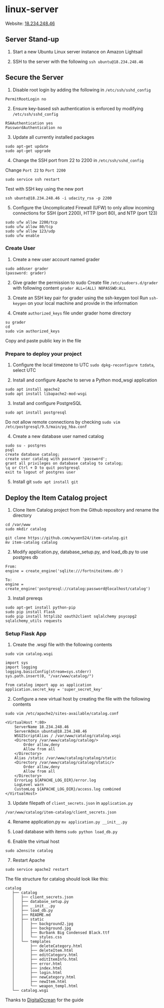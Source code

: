 # linux-server

Website: [18.234.248.46](http://18.234.248.46/)

## Server Stand-up

1. Start a new Ubuntu Linux server instance on Amazon Lightsail

2. SSH to the server with the following
```ssh ubuntu@18.234.248.46```

## Secure the Server

1. Disable root login by adding the following in ```/etc/ssh/sshd_config```
```
PermitRootLogin no
```

2. Ensure key-based ssh authentication is enforced by modifying ```/etc/ssh/sshd_config```
```
RSAAuthentication yes
PasswordAuthentication no
```

3. Update all currently installed packages
```
sudo apt-get update
sudo apt-get upgrade
```

4. Change the SSH port from 22 to 2200 in ```/etc/ssh/sshd_config```

Change `Port 22` to `Port 2200`
```
sudo service ssh restart
```

Test with SSH key using the new port
```
ssh ubuntu@18.234.248.46 -i udacity_rsa -p 2200
```

5. Configure the Uncomplicated Firewall (UFW) to only allow incoming connections for SSH (port 2200), HTTP (port 80), and NTP (port 123)

```
sudo ufw allow 2200/tcp
sudo ufw allow 80/tcp
sudo ufw allow 123/udp
sudo ufw enable
```

### Create User

1. Create a new user account named grader
```
sudo adduser grader 
(password: grader)
```

2. Give grader the permission to sudo
Create file ```/etc/sudoers.d/grader``` with following content
```grader ALL=(ALL) NOPASSWD:ALL```

3. Create an SSH key pair for grader using the ssh-keygen tool
Run ```ssh-keygen``` on your local machine and provide in the information

4. Create ```authorized_keys``` file under grader home directory
```
su grader
cd
sudo vim authorized_keys
```
Copy and paste public key in the file

### Prepare to deploy your project

1. Configure the local timezone to UTC
```sudo dpkg-reconfigure tzdata```, select UTC

2. Install and configure Apache to serve a Python mod_wsgi application
```
sudo apt install apache2
sudo apt install libapache2-mod-wsgi
```

3. Install and configure PostgreSQL
```
sudo apt install postgresql
```

Do not allow remote connections by checking
```sudo vim /etc/postgresql/9.5/main/pg_hba.conf```


4. Create a new database user named catalog
```
sudo su - postgres
psql
create database catalog;
create user catalog with password 'password';
grant all privileges on database catalog to catalog;
\q or Ctrl + D to quit postgresql
exit to logout of postgres user
```

5. Install git
```sudo apt install git```

## Deploy the Item Catalog project

1. Clone Item Catalog project from the Github repository and rename the directory
```
cd /var/www
sudo mkdir catalog

git clone https://github.com/wyuen524/item-catalog.git
mv item-catalog catalog
```

2. Modify application.py, database_setup.py, and load_db.py to use postgres db
```
From:
engine = create_engine('sqlite:///fortniteitems.db')

To:
engine = create_engine('postgresql://catalog:password@localhost/catalog')
```

3. Install prereqs
```
sudo apt-get install python-pip
sudo pip install Flask
sudo pip install httplib2 oauth2client sqlalchemy psycopg2 sqlalchemy_utils requests
```

### Setup Flask App

1. Create the .wsgi file with the following contents
```
sudo vim catalog.wsgi

import sys
import logging
logging.basicConfig(stream=sys.stderr)
sys.path.insert(0, "/var/www/catalog/")

from catalog import app as application
application.secret_key = 'super_secret_key'
```

2. Configure a new virtual host by creating the file with the following contents
```
sudo vim /etc/apache2/sites-available/catalog.conf

<VirtualHost *:80>
    ServerName 18.234.248.46
    ServerAdmin ubuntu@18.234.248.46
    WSGIScriptAlias / /var/www/catalog/catalog.wsgi
    <Directory /var/www/catalog/catalog/>
        Order allow,deny
        Allow from all
    </Directory>
    Alias /static /var/www/catalog/catalog/static
    <Directory /var/www/catalog/catalog/static/>
        Order allow,deny
        Allow from all
    </Directory>
    ErrorLog ${APACHE_LOG_DIR}/error.log
    LogLevel warn
    CustomLog ${APACHE_LOG_DIR}/access.log combined
</VirtualHost>
```

3. Update filepath of ```client_secrets.json``` in ```application.py```
```
/var/www/catalog/item-catalog/client_secrets.json
```

4. Rename application.py
```mv application.py __init__.py```


5. Load database with items
```sudo python load_db.py```

6. Enable the virtual host
```
sudo a2ensite catalog
```

7. Restart Apache
```
sudo service apache2 restart
```

The file structure for catalog should look like this:
```
catalog
   ├── catalog
   │   ├── client_secrets.json
   │   ├── database_setup.py
   │   ├── __init__.py
   │   ├── load_db.py
   │   ├── README.md
   │   ├── static
   │   │   ├── background2.jpg
   │   │   ├── background.jpg
   │   │   ├── Burbank Big Condensed Black.ttf
   │   │   └── styles.css
   │   └── templates
   │       ├── deleteCategory.html
   │       ├── deleteItem.html
   │       ├── editCategory.html
   │       ├── editItemInfo.html
   │       ├── error.html
   │       ├── index.html
   │       ├── login.html
   │       ├── newCategory.html
   │       ├── newItem.html
   │       └── weapon_templ.html
   └── catalog.wsgi

```

Thanks to [DigitalOcrean](https://www.digitalocean.com/community/tutorials/how-to-deploy-a-flask-application-on-an-ubuntu-vps) for the guide